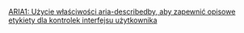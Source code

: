[ARIA1: Użycie właściwości aria-describedby, aby zapewnić opisowe etykiety dla kontrolek interfejsu użytkownika](https://www.w3.org/WAI/WCAG22/Techniques/aria/ARIA1)



